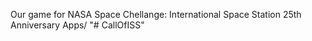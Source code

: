Our game for NASA Space Chellange: International Space Station 25th Anniversary Apps/
"# CallOfISS" 
